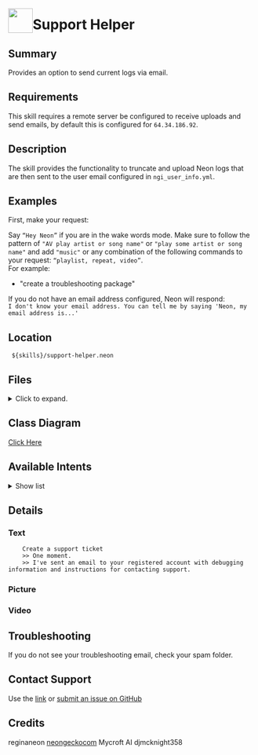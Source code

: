 # <img src='https://0000.us/klatchat/app/files/neon_images/icons/neon_skill.png' card_color="#FF8600" width="50" style="vertical-align:bottom">Support Helper
  
## Summary  
  
Provides an option to send current logs via email.
  
## Requirements  
This skill requires a remote server be configured to receive uploads and send emails, by default this is configured for
`64.34.186.92`.
  
## Description  
  
The skill provides the functionality to truncate and upload Neon logs that are then sent to the user email configured in
`ngi_user_info.yml`.  
  
## Examples  
  
First, make your request:  
  
Say `“Hey Neon”` if you are in the wake words mode. Make sure to follow the pattern of `"AV play artist or song name"` or `"play some artist or song name"` and add `"music"` or any combination of the following commands to your request: `“playlist, repeat, video”`.  
For example:  
  
- "create a troubleshooting package"
    
If you do not have an email address configured, Neon will respond:  
`I don't know your email address. You can tell me by saying 'Neon, my email address is...'`

  
## Location  
  

     ${skills}/support-helper.neon

## Files
<details>
<summary>Click to expand.</summary>
<br>

    ${skills}/support-helper.neon
    ${skills}/support-helper.neon/.gitignore
    ${skills}/support-helper.neon/__pycache__
    ${skills}/support-helper.neon/__pycache__/__init__.cpython-36.pyc
    ${skills}/support-helper.neon/vocab
    ${skills}/support-helper.neon/vocab/en-us
    ${skills}/support-helper.neon/vocab/en-us/contact.support.intent
    ${skills}/support-helper.neon/vocab/de-de
    ${skills}/support-helper.neon/vocab/de-de/contact.support.intent
    ${skills}/support-helper.neon/README.md
    ${skills}/support-helper.neon/README.old
    ${skills}/support-helper.neon/__init__.py
    ${skills}/support-helper.neon/test
    ${skills}/support-helper.neon/test/intent
    ${skills}/support-helper.neon/test/intent/sample2.intent.json
    ${skills}/support-helper.neon/test/intent/sample1.intent.json
    ${skills}/support-helper.neon/dialog
    ${skills}/support-helper.neon/dialog/en-us
    ${skills}/support-helper.neon/dialog/en-us/support.dialog
    ${skills}/support-helper.neon/dialog/en-us/complete.dialog
    ${skills}/support-helper.neon/dialog/en-us/support.email.template
    ${skills}/support-helper.neon/dialog/en-us/one.moment.dialog
    ${skills}/support-helper.neon/dialog/en-us/support.title.dialog
    ${skills}/support-helper.neon/dialog/en-us/no.email.dialog
    ${skills}/support-helper.neon/dialog/en-us/confirm.support.dialog
    ${skills}/support-helper.neon/dialog/en-us/cancelled.dialog
    ${skills}/support-helper.neon/dialog/en-us/yes.list
    ${skills}/support-helper.neon/dialog/en-us/ask.description.dialog
    ${skills}/support-helper.neon/dialog/de-de
    ${skills}/support-helper.neon/dialog/de-de/support.dialog
    ${skills}/support-helper.neon/dialog/de-de/complete.dialog
    ${skills}/support-helper.neon/dialog/de-de/support.email.template
    ${skills}/support-helper.neon/dialog/de-de/one.moment.dialog
    ${skills}/support-helper.neon/dialog/de-de/support.title.dialog
    ${skills}/support-helper.neon/dialog/de-de/confirm.support.dialog
    ${skills}/support-helper.neon/dialog/de-de/cancelled.dialog
    ${skills}/support-helper.neon/dialog/de-de/yes.list
    ${skills}/support-helper.neon/dialog/de-de/ask.description.dialog
    ${skills}/support-helper.neon/settings.json
    ${skills}/support-helper.neon/LICENSE

</details>
  

## Class Diagram
[Click Here](https://0000.us/klatchat/app/files/neon_images/class_diagrams/support-helper.png)
  

## Available Intents
<details>
<summary>Show list</summary>
<br>


### contact.support.intent

    create a troubleshoot request
    create a troubleshooting ticket
    troubleshoot my device
    contact support
    create a support ticket

</details>


## Details

### Text

	    Create a support ticket    
	    >> One moment.
	    >> I've sent an email to your registered account with debugging information and instructions for contacting support.    

### Picture

### Video

  
## Troubleshooting
If you do not see your troubleshooting email, check your spam folder.

## Contact Support
Use the [link](https://neongecko.com/ContactUs) or [submit an issue on GitHub](https://help.github.com/en/articles/creating-an-issue)

## Credits
reginaneon [neongeckocom](https://neongecko.com/) Mycroft AI djmcknight358


